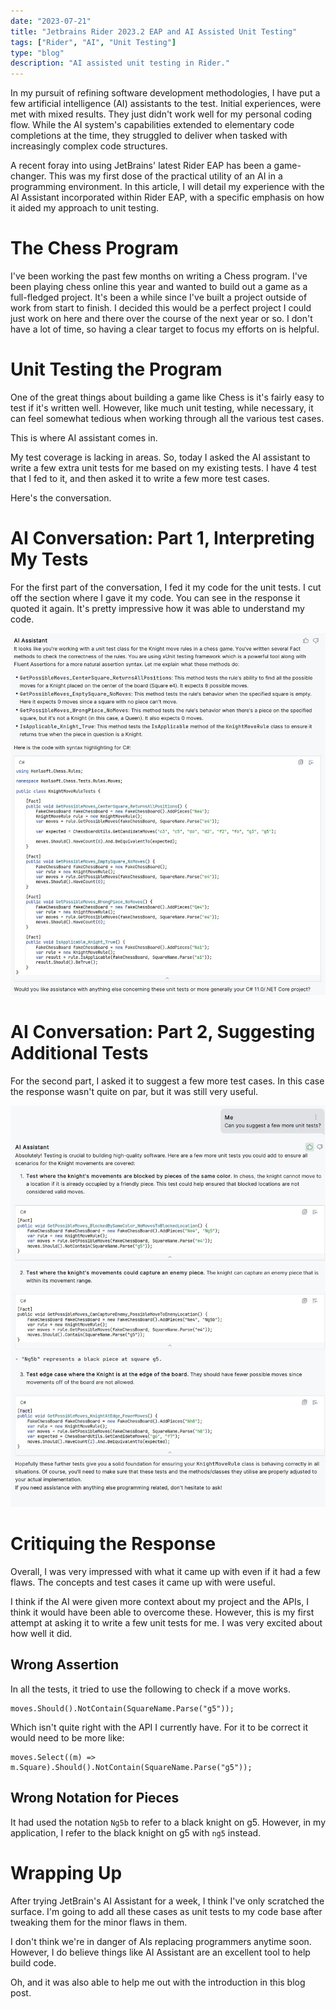 ```yaml
---
date: "2023-07-21"
title: "Jetbrains Rider 2023.2 EAP and AI Assisted Unit Testing"
tags: ["Rider", "AI", "Unit Testing"]
type: "blog"
description: "AI assisted unit testing in Rider."
---
```

In my pursuit of refining software development methodologies, I have put a few artificial intelligence (AI) assistants to the test.
Initial experiences, were met with mixed results.
They just didn't work well for my personal coding flow.
While the AI system's capabilities extended to elementary code completions at the time, they struggled to deliver when tasked with increasingly complex code structures.

A recent foray into using JetBrains' latest Rider EAP has been a game-changer.
This was my first dose of the practical utility of an AI in a programming environment.
In this article, I will detail my experience with the AI Assistant incorporated within Rider EAP, with a specific emphasis on how it aided my approach to unit testing.

#  The Chess Program

I've been working the past few months on writing a Chess program.
I've been playing chess online this year and wanted to build out a game as a full-fledged project.
It's been a while since I've built a project outside of work from start to finish.
I decided this would be a perfect project I could just work on here and there over the course of the next year or so.
I don't have a lot of time, so having a clear target to focus my efforts on is helpful.

# Unit Testing the Program

One of the great things about building a game like Chess is it's fairly easy to test if it's written well.
However, like much unit testing, while necessary, it can feel somewhat tedious when working through all the various test cases.

This is where AI assistant comes in.

My test coverage is lacking in areas.
So, today I asked the AI assistant to write a few extra unit tests for me based on my existing tests.
I have 4 test that I fed to it, and then asked it to write a few more test cases.

Here's the conversation.

# AI Conversation: Part 1, Interpreting My Tests

For the first part of the conversation, I fed it my code for the unit tests.
I cut off the section where I gave it my code.
You can see in the response it quoted it again.
It's pretty impressive how it was able to understand my code.

![AI describing my tests](./ai-assistant-knight-move-rule-unit-test-description.jpg)


# AI Conversation: Part 2, Suggesting Additional Tests

For the second part, I asked it to suggest a few more test cases.
In this case the response wasn't quite on par, but it was still very useful.

![AI writing tests](./ai-assistant-chess-unit-tests.jpg)


# Critiquing the Response

Overall, I was very impressed with what it came up with even if it had a few flaws.
The concepts and test cases it came up with were useful.

I think if the AI were given more context about my project and the APIs, I think it would have been able to overcome these.
However, this is my first attempt at asking it to write a few unit tests for me.
I was very excited about how well it did.

## Wrong Assertion

In all the tests, it tried to use the following to check if a move works.

```
moves.Should().NotContain(SquareName.Parse("g5"));
```

Which isn't quite right with the API I currently have.
For it to be correct it would need to be more like:

```
moves.Select((m) => m.Square).Should().NotContain(SquareName.Parse("g5"));
```

## Wrong Notation for Pieces

It had used the notation `Ng5b` to refer to a black knight on g5.
However, in my application, I refer to the black knight on g5 with `ng5` instead.

# Wrapping Up

After trying JetBrain's AI Assistant for a week, I think I've only scratched the surface.
I'm going to add all these cases as unit tests to my code base after tweaking them for the minor flaws in them.

I don't think we're in danger of AIs replacing programmers anytime soon.
However, I do believe things like AI Assistant are an excellent tool to help build code.

Oh, and it was also able to help me out with the introduction in this blog post.
